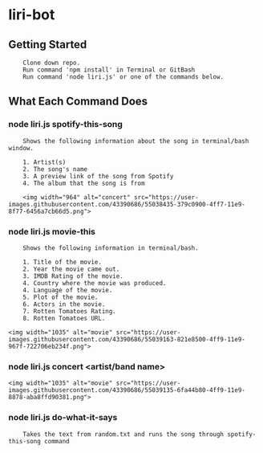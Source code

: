 # liri-bot

## Getting Started
        Clone down repo.
        Run command 'npm install' in Terminal or GitBash
        Run command 'node liri.js' or one of the commands below.


## What Each Command Does
### node liri.js spotify-this-song <song name>
        Shows the following information about the song in terminal/bash window.

        1. Artist(s)
        2. The song's name
        3. A preview link of the song from Spotify
        4. The album that the song is from

        <img width="964" alt="concert" src="https://user-images.githubusercontent.com/43390686/55038435-379c0900-4ff7-11e9-8f77-6456a7cb66d5.png">

        

### node liri.js movie-this <movie name>
        Shows the following information in terminal/bash.

        1. Title of the movie.
        2. Year the movie came out.
        3. IMDB Rating of the movie.
        4. Country where the movie was produced.
        4. Language of the movie.
        5. Plot of the movie.
        6. Actors in the movie.
        7. Rotten Tomatoes Rating.
        8. Rotten Tomatoes URL.

    <img width="1035" alt="movie" src="https://user-images.githubusercontent.com/43390686/55039163-821e8500-4ff9-11e9-967f-722706eb234f.png">

### node liri.js concert <artist/band name>
    <img width="1035" alt="movie" src="https://user-images.githubusercontent.com/43390686/55039135-6fa44b80-4ff9-11e9-8878-aba8ffd90381.png"> 

### node liri.js do-what-it-says
        Takes the text from random.txt and runs the song through spotify-this-song command



